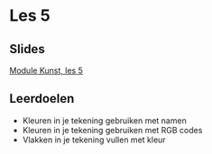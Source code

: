 # Les 5

## Slides

[Module Kunst, les 5](https://slides.com/felienne/pidk-m2-l5a)

## Leerdoelen

* Kleuren in je tekening gebruiken met namen
* Kleuren in je tekening gebruiken met RGB codes
* Vlakken in je tekening vullen met kleur

